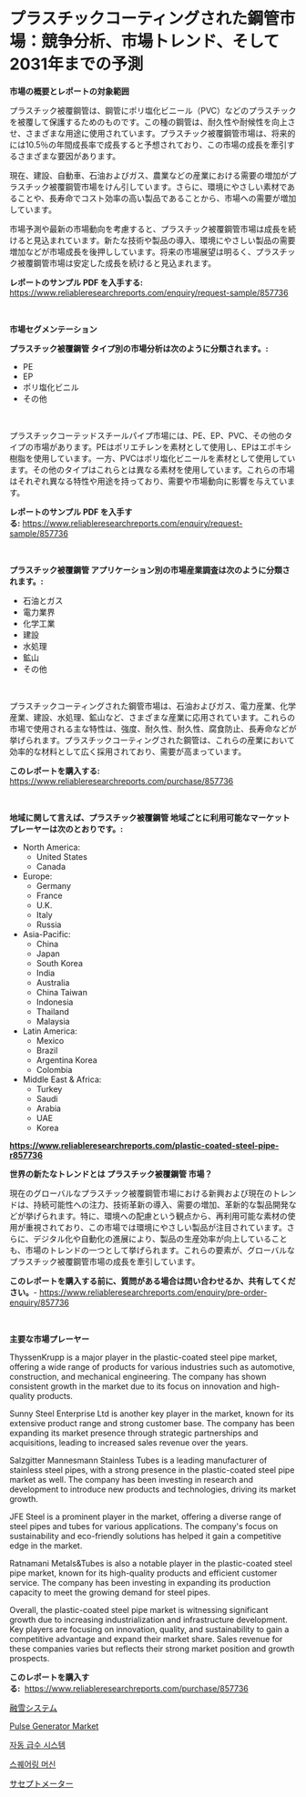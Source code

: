 <p><h1>プラスチックコーティングされた鋼管市場：競争分析、市場トレンド、そして2031年までの予測</h1></p><p><strong>市場の概要とレポートの対象範囲</strong></p>
<p><p>プラスチック被覆鋼管は、鋼管にポリ塩化ビニール（PVC）などのプラスチックを被覆して保護するためのものです。この種の鋼管は、耐久性や耐候性を向上させ、さまざまな用途に使用されています。プラスチック被覆鋼管市場は、将来的には10.5％の年間成長率で成長すると予想されており、この市場の成長を牽引するさまざまな要因があります。</p><p>現在、建設、自動車、石油およびガス、農業などの産業における需要の増加がプラスチック被覆鋼管市場をけん引しています。さらに、環境にやさしい素材であることや、長寿命でコスト効率の高い製品であることから、市場への需要が増加しています。</p><p>市場予測や最新の市場動向を考慮すると、プラスチック被覆鋼管市場は成長を続けると見込まれています。新たな技術や製品の導入、環境にやさしい製品の需要増加などが市場成長を後押ししています。将来の市場展望は明るく、プラスチック被覆鋼管市場は安定した成長を続けると見込まれます。</p></p>
<p><strong>レポートのサンプル PDF を入手する:</strong> <a href="https://www.reliableresearchreports.com/enquiry/request-sample/857736">https://www.reliableresearchreports.com/enquiry/request-sample/857736</a></p>
<p>&nbsp;</p>
<p><strong>市場セグメンテーション</strong></p>
<p><strong>プラスチック被覆鋼管 タイプ別の市場分析は次のように分類されます。:</strong></p>
<p><ul><li>PE</li><li>EP</li><li>ポリ塩化ビニル</li><li>その他</li></ul></p>
<p>&nbsp;</p>
<p><p>プラスチックコーテッドスチールパイプ市場には、PE、EP、PVC、その他のタイプの市場があります。PEはポリエチレンを素材として使用し、EPはエポキシ樹脂を使用しています。一方、PVCはポリ塩化ビニールを素材として使用しています。その他のタイプはこれらとは異なる素材を使用しています。これらの市場はそれぞれ異なる特性や用途を持っており、需要や市場動向に影響を与えています。</p></p>
<p><strong>レポートのサンプル PDF を入手する:</strong>&nbsp;<a href="https://www.reliableresearchreports.com/enquiry/request-sample/857736">https://www.reliableresearchreports.com/enquiry/request-sample/857736</a></p>
<p>&nbsp;</p>
<p><strong> プラスチック被覆鋼管 アプリケーション別の市場産業調査は次のように分類されます。:</strong></p>
<p><ul><li>石油とガス</li><li>電力業界</li><li>化学工業</li><li>建設</li><li>水処理</li><li>鉱山</li><li>その他</li></ul></p>
<p>&nbsp;</p>
<p><p>プラスチックコーティングされた鋼管市場は、石油およびガス、電力産業、化学産業、建設、水処理、鉱山など、さまざまな産業に応用されています。これらの市場で使用される主な特性は、強度、耐久性、耐久性、腐食防止、長寿命などが挙げられます。プラスチックコーティングされた鋼管は、これらの産業において効率的な材料として広く採用されており、需要が高まっています。</p></p>
<p><strong>このレポートを購入する:</strong>&nbsp; <a href="https://www.reliableresearchreports.com/purchase/857736">https://www.reliableresearchreports.com/purchase/857736</a></p>
<p>&nbsp;</p>
<p><strong>地域に関して言えば、プラスチック被覆鋼管 地域ごとに利用可能なマーケットプレーヤーは次のとおりです。:</strong></p>
<p><ul>
    <li>
        North America:
        <ul>
            <li>United States</li>
            <li>Canada</li>
        </ul>
    </li>
    <li>
        Europe:
        <ul>
            <li>Germany</li>
            <li>France</li>
            <li>U.K.</li>
            <li>Italy</li>
            <li>Russia</li>
        </ul>
    </li>
    <li>
        Asia-Pacific:
        <ul>
            <li>China</li>
            <li>Japan</li>
            <li>South Korea</li>
            <li>India</li>
            <li>Australia</li>
            <li>China Taiwan</li>
            <li>Indonesia</li>
            <li>Thailand</li>
            <li>Malaysia</li>
        </ul>
    </li>
    <li>
        Latin America:
        <ul>
            <li>Mexico</li>
            <li>Brazil</li>
            <li>Argentina Korea</li>
            <li>Colombia</li>
        </ul>
    </li>
    <li>
        Middle East & Africa:
        <ul>
            <li>Turkey</li>
            <li>Saudi</li>
            <li>Arabia</li>
            <li>UAE</li>
            <li>Korea</li>
        </ul>
    </li>
    </ul></p>
<p><strong><a href="https://www.reliableresearchreports.com/plastic-coated-steel-pipe-r857736">https://www.reliableresearchreports.com/plastic-coated-steel-pipe-r857736</a></strong>&nbsp;</p>
<p><strong>世界の新たなトレンドとは プラスチック被覆鋼管 市場？</strong></p>
<p><p>現在のグローバルなプラスチック被覆鋼管市場における新興および現在のトレンドは、持続可能性への注力、技術革新の導入、需要の増加、革新的な製品開発などが挙げられます。特に、環境への配慮という観点から、再利用可能な素材の使用が重視されており、この市場では環境にやさしい製品が注目されています。さらに、デジタル化や自動化の進展により、製品の生産効率が向上していることも、市場のトレンドの一つとして挙げられます。これらの要素が、グローバルなプラスチック被覆鋼管市場の成長を牽引しています。</p></p>
<p><strong>このレポートを購入する前に、質問がある場合は問い合わせるか、共有してください。</strong>- <a href="https://www.reliableresearchreports.com/enquiry/pre-order-enquiry/857736">https://www.reliableresearchreports.com/enquiry/pre-order-enquiry/857736</a></p>
<p>&nbsp;</p>
<p><strong>主要な市場プレーヤー</strong></p>
<p><p>ThyssenKrupp is a major player in the plastic-coated steel pipe market, offering a wide range of products for various industries such as automotive, construction, and mechanical engineering. The company has shown consistent growth in the market due to its focus on innovation and high-quality products.</p><p>Sunny Steel Enterprise Ltd is another key player in the market, known for its extensive product range and strong customer base. The company has been expanding its market presence through strategic partnerships and acquisitions, leading to increased sales revenue over the years.</p><p>Salzgitter Mannesmann Stainless Tubes is a leading manufacturer of stainless steel pipes, with a strong presence in the plastic-coated steel pipe market as well. The company has been investing in research and development to introduce new products and technologies, driving its market growth.</p><p>JFE Steel is a prominent player in the market, offering a diverse range of steel pipes and tubes for various applications. The company's focus on sustainability and eco-friendly solutions has helped it gain a competitive edge in the market.</p><p>Ratnamani Metals&Tubes is also a notable player in the plastic-coated steel pipe market, known for its high-quality products and efficient customer service. The company has been investing in expanding its production capacity to meet the growing demand for steel pipes.</p><p>Overall, the plastic-coated steel pipe market is witnessing significant growth due to increasing industrialization and infrastructure development. Key players are focusing on innovation, quality, and sustainability to gain a competitive advantage and expand their market share. Sales revenue for these companies varies but reflects their strong market position and growth prospects.</p></p>
<p><strong>このレポートを購入する:</strong>&nbsp;&nbsp;<a href="https://www.reliableresearchreports.com/purchase/857736">https://www.reliableresearchreports.com/purchase/857736</a></p>
<p><p><a href="https://github.com/SantosDicki04/Market-Research-Report-List-1/blob/main/691064621616.md">融雪システム</a></p><p><a href="https://github.com/ruddyyedelwadw/Market-Research-Report-List-2/blob/main/pulse-generator-market.md">Pulse Generator Market</a></p><p><a href="https://medium.com/@raymondietrich7892023/%EC%9E%90%EB%8F%99-%EA%B4%80%EC%88%98-%EC%8B%9C%EC%8A%A4%ED%85%9C-%EC%8B%9C%EC%9E%A5-%EC%A1%B0%EC%82%AC-%EB%B3%B4%EA%B3%A0%EC%84%9C-%EA%B7%B8-%EC%97%AD%EC%82%AC-%EB%B0%8F-2024%EB%85%84%EB%B6%80%ED%84%B0-2031%EB%85%84%EA%B9%8C%EC%A7%80%EC%9D%98-%EC%98%88%EC%B8%A1-879801dbfc55">자동 급수 시스템</a></p><p><a href="https://medium.com/@ralphyjames/%EC%8A%A4%ED%80%98%EC%96%B4%EB%A7%81-%EA%B8%B0%EA%B3%84-%EC%8B%9C%EC%9E%A5-%EB%B6%84%EC%84%9D-cagr-%EC%8B%9C%EC%9E%A5-%EC%84%B8%EB%B6%84%ED%99%94-%EB%B0%8F-%EA%B8%80%EB%A1%9C%EB%B2%8C-%EC%82%B0%EC%97%85-%EA%B0%9C%EC%9A%94-cc60fa823847">스퀘어링 머신</a></p><p><a href="https://medium.com/@kaitlensen45645/%E6%84%9F%E5%8F%97%E5%99%A8%E5%B8%82%E5%A0%B4-%E7%AB%B6%E4%BA%89%E5%88%86%E6%9E%90-%E5%B8%82%E5%A0%B4%E5%8B%95%E5%90%91%E3%81%8A%E3%82%88%E3%81%B32031%E5%B9%B4%E3%81%BE%E3%81%A7%E3%81%AE%E4%BA%88%E6%B8%AC-66169a4a4507">サセプトメーター</a></p></p>